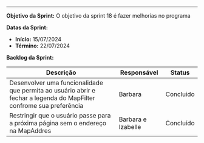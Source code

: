 <hr style="border: 0; height: 1px; background-color: #000000;">

**Objetivo da Sprint:**
O objetivo da sprint 18 é fazer melhorias no programa

**Datas da Sprint:**

- **Início:** 15/07/2024
- **Término:** 22/07/2024

**Backlog da Sprint:**

| Descrição | Responsável | Status |
|------------|-------------|-----------------------|
|Desenvolver uma funcionalidade que permita ao usuário abrir e fechar a legenda do MapFilter confrome sua preferência| Barbara | Concluido |
| Restringir que o usuário passe para a próxima página sem o endereço na MapAddres| Barbara e Izabelle| Concluído|